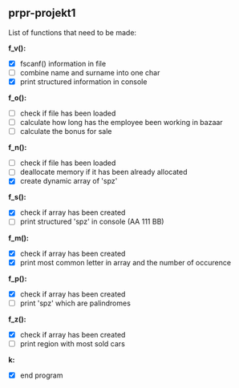 ## prpr-projekt1
List of functions that need to be made:

**f_v():**
 - [x] fscanf() information in file
 - [ ] combine name and surname into one char
 - [x] print structured information in console
 
**f_o():**
 - [ ] check if file has been loaded
 - [ ] calculate how long has the employee been working in bazaar
 - [ ] calculate the bonus for sale
 
**f_n():**
 - [ ] check if file has been loaded
 - [ ] deallocate memory if it has been already allocated
 - [x] create dynamic array of 'spz'
 
**f_s():**
 - [x] check if array has been created
 - [ ] print structured 'spz' in console (AA 111 BB)
  
**f_m():**
 - [x] check if array has been created
 - [x] print most common letter in array and the number of occurence

**f_p():**
 - [x] check if array has been created
 - [ ] print 'spz' which are palindromes
  
**f_z():**
 - [x] check if array has been created
 - [ ] print region with most sold cars
 
**k:**
 - [x] end program
